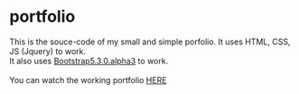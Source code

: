 # portfolio

This is the souce-code of my small and simple porfolio.
It uses HTML, CSS, JS (Jquery) to work.<br>
It also uses [Bootstrap5.3.0.alpha3](https://getbootstrap.com/) to work.
<br>
<br>
You can watch the working portfolio [HERE](https://creati-work.ch/portfolio/index.html/)
